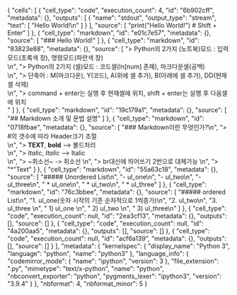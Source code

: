 {
 "cells": [
  {
   "cell_type": "code",
   "execution_count": 4,
   "id": "6b902cff",
   "metadata": {},
   "outputs": [
    {
     "name": "stdout",
     "output_type": "stream",
     "text": [
      "Hello World!\n"
     ]
    }
   ],
   "source": [
    "print(\"Hello World!\") # Shift + Enter"
   ]
  },
  {
   "cell_type": "markdown",
   "id": "e01c7e57",
   "metadata": {},
   "source": [
    "### Hello World!"
   ]
  },
  {
   "cell_type": "markdown",
   "id": "83823e88",
   "metadata": {},
   "source": [
    "> Python의 2가지 (노트북)모드 : 입력모드(초록색 창), 명령모드(파란색 창)<br>\n",
    "> Python의 2가지 (셀)모드 : 코드셀(In[num] 존재), 마크다운셀(공백)<br>\n",
    "> 단축어 : M(마크다운), Y(코드), A(위에 셀 추가), B(아래에 셀 추가), DD(현재 셀 삭제)<br>\n",
    "> command + enter는 실행 후 현재셀에 위치, shift + enter는 실행 후 다음셀에 위치<br>"
   ]
  },
  {
   "cell_type": "markdown",
   "id": "19c179a1",
   "metadata": {},
   "source": [
    "## Markdown 소개 및 문법 설명"
   ]
  },
  {
   "cell_type": "markdown",
   "id": "0718fbae",
   "metadata": {},
   "source": [
    "### Markdown이란 무엇인가?\n",
    "> #의 갯수에 따라 Header크기 조절<br>\n",
    "> **TEXT**, __bold__ --> 볼드처리<br>\n",
    "> *Italic*, _Italic_ --> Italic<br>\n",
    "> ~취소선~ -> 취소선  \n",
    "> br대신에 띄어쓰기 2번으로 대체가능  \n",
    "> \"*\"Text"
   ]
  },
  {
   "cell_type": "markdown",
   "id": "55a63c18",
   "metadata": {},
   "source": [
    "##### Unordered List\n",
    "- ul_one\n",
    "- ul_two\n",
    "- ul_three\n",
    " * ul_one\n",
    " * ul_two\n",
    " * ul_three"
   ]
  },
  {
   "cell_type": "markdown",
   "id": "76c3bbee",
   "metadata": {},
   "source": [
    "##### ordered List\n",
    "1. ul_one(숫자 시작의 기준 순차적으로 1씩증가)\n",
    "2. ul_two\n",
    "3. ul_three  \n",
    " 1) ul_one  \n",
    " 2) ul_two  \n",
    " 3) ul_three\n"
   ]
  },
  {
   "cell_type": "code",
   "execution_count": null,
   "id": "2ea3cf13",
   "metadata": {},
   "outputs": [],
   "source": []
  },
  {
   "cell_type": "code",
   "execution_count": null,
   "id": "4a200aa5",
   "metadata": {},
   "outputs": [],
   "source": []
  },
  {
   "cell_type": "code",
   "execution_count": null,
   "id": "acf6a139",
   "metadata": {},
   "outputs": [],
   "source": []
  }
 ],
 "metadata": {
  "kernelspec": {
   "display_name": "Python 3",
   "language": "python",
   "name": "python3"
  },
  "language_info": {
   "codemirror_mode": {
    "name": "ipython",
    "version": 3
   },
   "file_extension": ".py",
   "mimetype": "text/x-python",
   "name": "python",
   "nbconvert_exporter": "python",
   "pygments_lexer": "ipython3",
   "version": "3.9.4"
  }
 },
 "nbformat": 4,
 "nbformat_minor": 5
}
